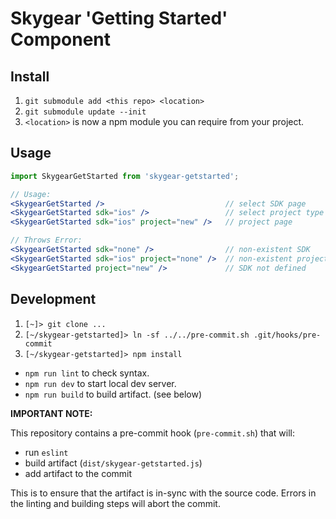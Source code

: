# Skygear 'Getting Started' Component

## Install

1. `git submodule add <this repo> <location>`
2. `git submodule update --init`
3. `<location>` is now a npm module you can require from your project.

## Usage

```jsx
import SkygearGetStarted from 'skygear-getstarted';

// Usage:
<SkygearGetStarted />                           // select SDK page
<SkygearGetStarted sdk="ios" />                 // select project type page
<SkygearGetStarted sdk="ios" project="new" />   // project page

// Throws Error:
<SkygearGetStarted sdk="none" />                // non-existent SDK
<SkygearGetStarted sdk="ios" project="none" />  // non-existent project type
<SkygearGetStarted project="new" />             // SDK not defined

```

## Development

1. `[~]> git clone ...`
2. `[~/skygear-getstarted]> ln -sf ../../pre-commit.sh .git/hooks/pre-commit`
3. `[~/skygear-getstarted]> npm install`


* `npm run lint` to check syntax.
* `npm run dev` to start local dev server.
* `npm run build` to build artifact. (see below)

**IMPORTANT NOTE:**

This repository contains a pre-commit hook (`pre-commit.sh`) that will:

* run `eslint`
* build artifact (`dist/skygear-getstarted.js`)
* add artifact to the commit

This is to ensure that the artifact is in-sync with the source code. Errors in the linting and building steps will abort the commit.
